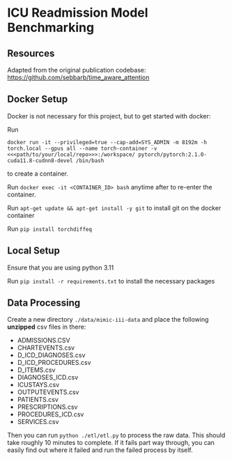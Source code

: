 # ICU Readmission Model Benchmarking

## Resources
Adapted from the original publication codebase: https://github.com/sebbarb/time_aware_attention

## Docker Setup

Docker is not necessary for this project, but to get started with docker:

Run
```
docker run -it --privileged=true --cap-add=SYS_ADMIN -m 8192m -h torch.local --gpus all --name torch-container -v <<<path/to/your/local/repo>>>:/workspace/ pytorch/pytorch:2.1.0-cuda11.8-cudnn8-devel /bin/bash
```
to create a container.

Run `docker exec -it <CONTAINER_ID> bash` anytime after to re-enter the container.

Run `apt-get update && apt-get install -y git` to install git on the docker container

Run `pip install torchdiffeq`


## Local Setup

Ensure that you are using python 3.11

Run `pip install -r requirements.txt` to install the necessary packages

## Data Processing

Create a new directory `./data/mimic-iii-data` and place the following **unzipped** csv files in there:
- ADMISSIONS.CSV
- CHARTEVENTS.csv
- D_ICD_DIAGNOSES.csv
- D_ICD_PROCEDURES.csv
- D_ITEMS.csv
- DIAGNOSES_ICD.csv
- ICUSTAYS.csv
- OUTPUTEVENTS.csv
- PATIENTS.csv
- PRESCRIPTIONS.csv
- PROCEDURES_ICD.csv
- SERVICES.csv

Then you can run `python ./etl/etl.py` to process the raw data. This should take roughly 10 minutes to complete. If it fails part way through, you can easily find out where it failed and run the failed process by itself.